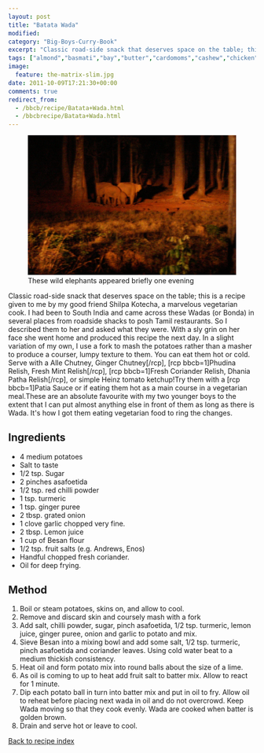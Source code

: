 ```yaml
---
layout: post
title: "Batata Wada"
modified:
category: "Big-Boys-Curry-Book"
excerpt: "Classic road-side snack that deserves space on the table; this is a recipe given to"
tags: ["almond","basmati","bay","butter","cardomoms","cashew","chicken","cinnamon","cloves","cumin","ghee","lamb","mace","nuts","pepper","rice","saffron","turmeric"]
image:
  feature: the-matrix-slim.jpg
date: 2011-10-09T17:21:30+00:00
comments: true
redirect_from: 
  - /bbcb/recipe/Batata+Wada.html
  - /bbcbrecipe/Batata+Wada.html
---
```


<figure>
	<a href="/images/bbcb/pict1724.jpg" alt="Simlipal Reserve, Orissa, India" title="Simlipal Reserve, Orissa, India &#169; Ashley Kitson 12/09/2011"><img src="/images/bbcb/pict1724.jpg"/></a>
	<figcaption>These wild elephants appeared briefly one evening</figcaption>
</figure>

Classic road-side snack that deserves space on the table; this is a recipe given to me by my good friend Shilpa Kotecha, a marvelous vegetarian cook. I had been to South India and came across these Wadas (or Bonda) in several places from roadside shacks to posh Tamil restaurants. So I described them to her and asked what they were. With a sly grin on her face she went home and produced this recipe the next day. In a slight variation of my own, I use a fork to mash the potatoes rather than a masher to produce a courser, lumpy texture to them. You can eat them hot or cold. Serve with a Alle Chutney, Ginger Chutney[/rcp], [rcp bbcb=1]Phudina Relish, Fresh Mint Relish[/rcp], [rcp bbcb=1]Fresh Coriander Relish, Dhania Patha Relish[/rcp], or simple Heinz tomato ketchup!Try them with a [rcp bbcb=1]Patia Sauce or if eating them hot as a main course in a vegetarian meal.These are an absolute favourite with my two younger boys to the extent that I can put almost anything else in front of them as long as there is Wada.  It's how I got them eating vegetarian food to ring the changes.
        
## Ingredients
        
<ul><li>4 medium potatoes</li><li>Salt to taste</li><li>1/2 tsp. Sugar</li><li>2 pinches asafoetida</li><li>1/2 tsp. red chilli powder</li><li>1 tsp. turmeric</li><li>1 tsp. ginger puree</li><li>2 tbsp. grated onion</li><li>1 clove garlic chopped very fine.</li><li>2 tbsp. Lemon juice</li><li>1 cup of Besan flour</li><li>1/2 tsp. fruit salts (e.g. Andrews, Enos)</li><li>Handful chopped fresh coriander.</li><li>Oil for deep frying.</li></ul>
        
## Method

<ol><li>Boil or steam potatoes, skins on, and allow to cool.</li><li>Remove and discard skin and coursely mash with a fork</li><li>Add salt, chilli powder, sugar, pinch asafoetida, 1/2 tsp. turmeric, lemon juice, ginger puree, onion and garlic to potato and mix.</li><li>Sieve Besan into a mixing bowl and add some salt, 1/2 tsp. turmeric, pinch asafoetida  and coriander leaves. Using cold water beat to a medium thickish consistency.</li><li>Heat oil and form potato mix into round balls about the size of a lime.</li><li>As oil is coming to up to heat add fruit salt to batter mix. Allow to react for 1  minute.</li><li>Dip each potato ball in turn into batter mix and put in oil to fry. Allow oil to reheat before placing next wada in oil and do not overcrowd. Keep Wada moving so that they cook  evenly. Wada are cooked when batter is golden brown.</li><li>Drain and serve hot or leave to cool.</li></ol>   

<a href="/bbcb">Back to recipe index</a>      